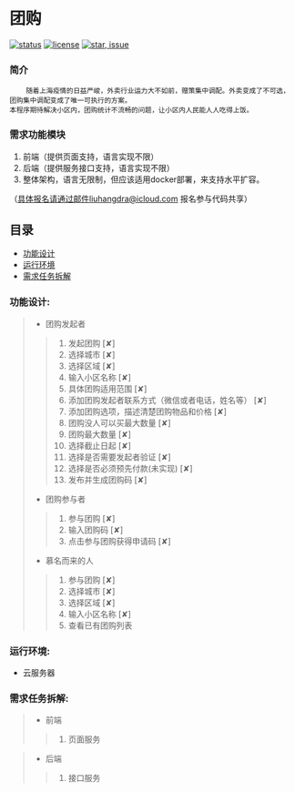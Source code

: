 # 团购

[![status](https://img.shields.io/badge/status-stable-green.svg)](https://github.com/tychxn/jd-assistant)
[![license](https://img.shields.io/badge/license-MIT-blue.svg)](./LICENSE)
[![star, issue](https://img.shields.io/badge/star%2C%20issue-welcome-brightgreen.svg)](https://github.com/tychxn/jd-assistant)


### 简介

        随着上海疫情的日益严峻，外卖行业运力大不如前，赠策集中调配。外卖变成了不可选，团购集中调配变成了唯一可执行的方案。 
    本程序期待解决小区内，团购统计不流畅的问题，让小区内人民能人人吃得上饭。 

### 需求功能模块

1. 前端（提供页面支持，语言实现不限）
2. 后端（提供服务接口支持，语言实现不限）
3. 整体架构，语言无限制，但应该适用docker部署，来支持水平扩容。

（具体报名请通过邮件liuhangdra@icloud.com 报名参与代码共享）
   

## 目录

* [功能设计](#功能设计)
* [运行环境](#运行环境)
* [需求任务拆解](#需求任务拆解)


### <div id="functions">功能设计:</div>

>- 团购发起者
>>1. 发起团购 [✘]
>>2. 选择城市 [✘]
>>3. 选择区域 [✘]
>>4. 输入小区名称 [✘]
>>5. 具体团购适用范围 [✘]
>>6. 添加团购发起者联系方式（微信或者电话，姓名等） [✘]
>>7. 添加团购选项，描述清楚团购物品和价格 [✘]
>>8. 团购没人可以买最大数量 [✘]
>>9. 团购最大数量 [✘]
>>10. 选择截止日起 [✘]
>>11. 选择是否需要发起者验证 [✘]
>>12. 选择是否必须预先付款(未实现) [✘]
>>13. 发布并生成团购码 [✘]
> 
>- 团购参与者
>>1. 参与团购 [✘]
>>2. 输入团购码 [✘]
>>3. 点击参与团购获得申请码 [✘]
>
>- 慕名而来的人     
>>1. 参与团购 [✘]
>>2. 选择城市 [✘]
>>3. 选择区域 [✘]
>>4. 输入小区名称 [✘]
>>5. 查看已有团购列表

### <div id="env">运行环境:</div>

- 云服务器

### <div id="task">需求任务拆解:</div>
>- 前端
>>1. 页面服务

>
>- 后端   
>>1. 接口服务

